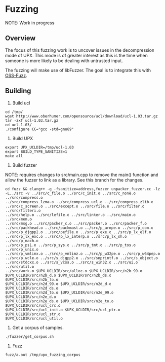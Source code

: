 # Fuzzing

NOTE: Work in progress

## Overview

The focus of this fuzzing work is to uncover issues in the decompression mode of
UPX. This mode is of greater interest as this is the time when someone is more
likely to be dealing with untrusted input.

The fuzzing will make use of libFuzzer. The goal is to integrate this with
[OSS-Fuzz](https://github.com/google/oss-fuzz).

## Building

1.  Build ucl

```
cd /tmp/
wget http://www.oberhumer.com/opensource/ucl/download/ucl-1.03.tar.gz
tar -zxf ucl-1.03.tar.gz
cd ucl-1.03/
./configure CC="gcc -std=gnu89"
```

1.  Build UPX

```
export UPX_UCLDIR=/tmp/ucl-1.03
export BUILD_TYPE_SANITIZE=1
make all
```

1.  Build fuzzer

NOTE: requires changes to src/main.cpp to remove the main() function and allow
the fuzzer to link as a library. See this branch for the changes.

```
cd fuzz && clang++ -g -fsanitize=address,fuzzer unpacker_fuzzer.cc -lz
-L../src -v ../src/c_file.o ../src/c_init.o ../src/c_none.o ../src/compress.o
../src/compress_lzma.o ../src/compress_ucl.o ../src/compress_zlib.o
../src/c_screen.o ../src/except.o ../src/file.o ../src/filter.o ../src/filteri.o
../src/help.o ../src/lefile.o ../src/linker.o ../src/main.o ../src/mem.o
../src/msg.o ../src/packer_c.o ../src/packer.o ../src/packer_f.o
../src/packhead.o ../src/packmast.o ../src/p_armpe.o ../src/p_com.o
../src/p_djgpp2.o ../src/pefile.o ../src/p_exe.o ../src/p_lx_elf.o
../src/p_lx_exc.o ../src/p_lx_interp.o ../src/p_lx_sh.o ../src/p_mach.o
../src/p_ps1.o ../src/p_sys.o ../src/p_tmt.o ../src/p_tos.o ../src/p_unix.o
../src/p_vmlinx.o ../src/p_vmlinz.o ../src/p_w32pe.o ../src/p_w64pep.o
../src/p_wcle.o ../src/s_djgpp2.o ../src/snprintf.o ../src/s_object.o
../src/stdcxx.o ../src/s_vcsa.o ../src/s_win32.o ../src/ui.o ../src/util.o
../src/work.o $UPX_UCLDIR/src/alloc.o $UPX_UCLDIR/src/n2b_99.o
$UPX_UCLDIR/src/n2b_d.o $UPX_UCLDIR/src/n2b_ds.o $UPX_UCLDIR/src/n2b_to.o
$UPX_UCLDIR/src/n2d_99.o $UPX_UCLDIR/src/n2d_d.o $UPX_UCLDIR/src/n2d_ds.o
$UPX_UCLDIR/src/n2d_to.o $UPX_UCLDIR/src/n2e_99.o $UPX_UCLDIR/src/n2e_d.o
$UPX_UCLDIR/src/n2e_ds.o $UPX_UCLDIR/src/n2e_to.o $UPX_UCLDIR/src/ucl_crc.o
$UPX_UCLDIR/src/ucl_init.o $UPX_UCLDIR/src/ucl_ptr.o $UPX_UCLDIR/src/ucl_str.o
$UPX_UCLDIR/src/ucl_util.o
```

1. Get a corpus of samples.

```./fuzzer/get_corpus.sh```

1. Fuzz

```fuzz/a.out /tmp/upx_fuzzing_corpus```
